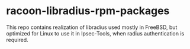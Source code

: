 # racoon-libradius-rpm-packages

This repo contains realization of libradius used mostly in FreeBSD, but optimized for Linux to use
it in Ipsec-Tools, when radius authentication is required.
